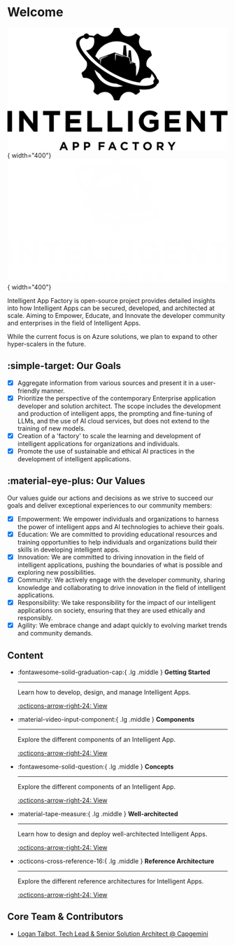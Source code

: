 # Welcome

![Image title](images/branding/logo-black-transparent.png#only-light){ width="400"}
![Image title](images/branding/logo-white-transparent.png#only-dark){ width="400"}


Intelligent App Factory is open-source project provides detailed insights into how Intelligent Apps can be secured, developed, and architected at scale. Aiming to Empower, Educate, and Innovate the developer community and enterprises in the field of Intelligent Apps.

While the current focus is on Azure solutions, we plan to expand to other hyper-scalers in the future.

## :simple-target: Our Goals

- [x] Aggregate information from various sources and present it in a user-friendly manner.
- [x] Prioritize the perspective of the contemporary Enterprise application developer and solution architect. The scope includes the development and production of intelligent apps, the prompting and fine-tuning of LLMs, and the use of AI cloud services, but does not extend to the training of new models.
- [x] Creation of a 'factory' to scale the learning and development of intelligent applications for organizations and individuals.
- [x] Promote the use of sustainable and ethical AI practices in the development of intelligent applications.

## :material-eye-plus: Our Values

Our values guide our actions and decisions as we strive to succeed our goals and deliver exceptional experiences to our community members:

-[x] Empowerment: We empower individuals and organizations to harness the power of intelligent apps and AI technologies to achieve their goals.
-[x] Education: We are committed to providing educational resources and training opportunities to help individuals and organizations build their skills in developing intelligent apps.
-[x] Innovation: We are committed to driving innovation in the field of intelligent applications, pushing the boundaries of what is possible and exploring new possibilities.
-[x] Community: We actively engage with the developer community, sharing knowledge and collaborating to drive innovation in the field of intelligent applications.
-[x] Responsibility: We take responsibility for the impact of our intelligent applications on society, ensuring that they are used ethically and responsibly.
-[x] Agility: We embrace change and adapt quickly to evolving market trends and community demands.

## Content

<div class="grid cards" markdown>

-   :fontawesome-solid-graduation-cap:{ .lg .middle } __Getting Started__

    ---

    Learn how to develop, design, and manage Intelligent Apps.

    [:octicons-arrow-right-24: View](getting-started/overview.md)

-   :material-video-input-component:{ .lg .middle } __Components__

    ---

    Explore the different components of an Intelligent App.

    [:octicons-arrow-right-24: View](components/overview.md)

-   :fontawesome-solid-question:{ .lg .middle } __Concepts__

    ---

    Explore the different components of an Intelligent App.

    [:octicons-arrow-right-24: View](concepts/overview.md)

-   :material-tape-measure:{ .lg .middle } __Well-architected__

    ---

    Learn how to design and deploy well-architected Intelligent Apps.
    
    [:octicons-arrow-right-24: View](well-architected-framework.md)

-   :octicons-cross-reference-16:{ .lg .middle } __Reference Architecture__

    ---
    
    Explore the different reference architectures for Intelligent Apps.

    [:octicons-arrow-right-24: View](reference-architecture/overview.md)

</div>

## Core Team & Contributors
- [Logan Talbot, Tech Lead & Senior Solution Architect @ Capgemini](https://logantalbot.com/)